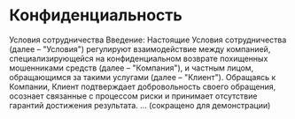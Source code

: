 # Конфиденциальность  

Условия сотрудничества
Введение: Настоящие Условия сотрудничества (далее – "Условия") регулируют взаимодействие между компанией, специализирующейся на конфиденциальном возврате похищенных мошенниками средств (далее – "Компания"), и частным лицом, обращающимся за такими услугами (далее – "Клиент"). Обращаясь к Компании, Клиент подтверждает добровольность своего обращения, осознает связанные с процессом риски и принимает отсутствие гарантий достижения результата.
... (сокращено для демонстрации)
